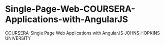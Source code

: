# Single-Page-Web-COURSERA-Applications-with-AngularJS
COURSERA-Single Page Web Applications with AngularJS  JOHNS HOPKINS UNIVERSITY
